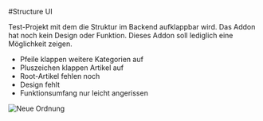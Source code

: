 #Structure UI

Test-Projekt mit dem die Struktur im Backend aufklappbar wird. Das Addon hat noch kein Design oder Funktion. Dieses Addon soll lediglich eine Möglichkeit zeigen.

- Pfeile klappen weitere Kategorien auf
- Pluszeichen klappen Artikel auf
- Root-Artikel fehlen noch
- Design fehlt
- Funktionsumfang nur leicht angerissen

![Neue Ordnung](/../assets/new_structure.png?raw=true)